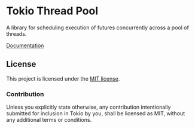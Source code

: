 # Tokio Thread Pool

A library for scheduling execution of futures concurrently across a pool of
threads.

[Documentation](https://docs.rs/tokio-threadpool/0.1.14/tokio_threadpool)

## License

This project is licensed under the [MIT license](LICENSE).

### Contribution

Unless you explicitly state otherwise, any contribution intentionally submitted
for inclusion in Tokio by you, shall be licensed as MIT, without any additional
terms or conditions.
